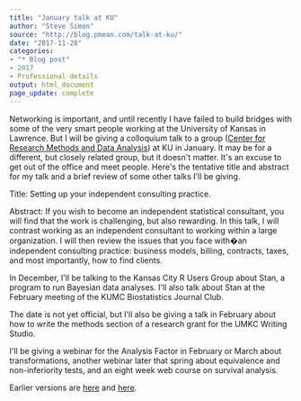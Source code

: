 ```yaml
---
title: "January talk at KU"
author: "Steve Simon"
source: "http://blog.pmean.com/talk-at-ku/"
date: "2017-11-28"
categories:
- "* Blog post"
- 2017
- Professional details
output: html_document
page_update: complete
---
```


Networking is important, and until recently I have failed to build bridges with some of the very smart people working at the University of Kansas in Lawrence. But I will be giving a colloquium talk to a group ([Center for Research Methods and Data Analysis][crmd1]) at KU in January. It may be for a different, but closely related group, but it doesn't matter. It's an excuse to get out of the office and meet people. Here's the tentative title and abstract for my talk and a brief review of some other talks I'll be giving.

<!---More--->

Title: Setting up your independent consulting practice.

Abstract: If you wish to become an independent statistical consultant, you will find that the work is challenging, but also rewarding. In this talk, I will contrast working as an independent consultant to working within a large organization. I will then review the issues that you face with�an independent consulting practice: business models, billing, contracts, taxes, and most importantly, how to find clients.

In December, I'll be talking to the Kansas City R Users Group about Stan, a program to run Bayesian data analyses. I'll also talk about Stan at the February meeting of the KUMC Biostatistics Journal Club.

The date is not yet official, but I'll also be giving a talk in February about how to write the methods section of a research grant for the UMKC Writing Studio.

I'll be giving a webinar for the Analysis Factor in February or March about transformations, another webinar later that spring about equivalence and non-inferiority tests, and an eight week web course on survival analysis.


[crmd1]: http://crmda.ku.edu/
 
Earlier versions are [here][sim1] and [here][sim2].
 
[sim1]: http://blog.pmean.com/talk-at-ku/
[sim2]: http://new.pmean.com/talk-at-ku/
 
